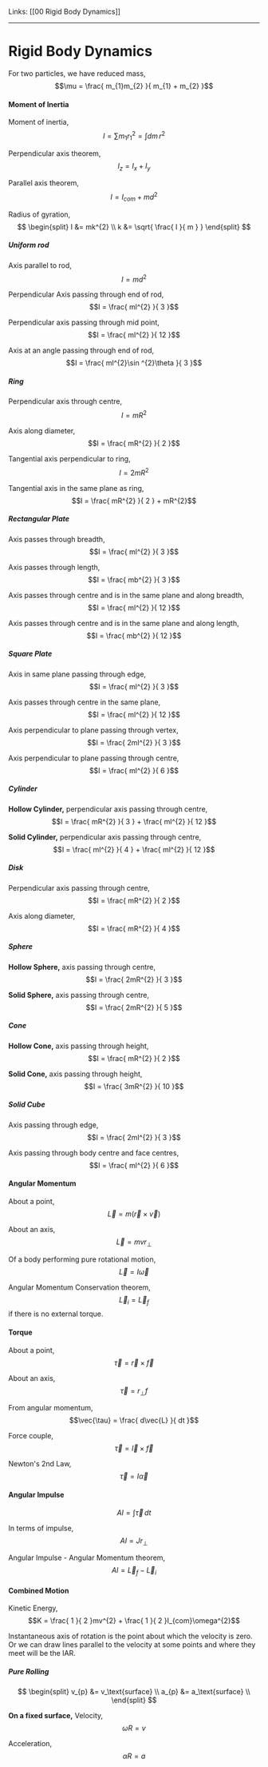 Links: [[00 Rigid Body Dynamics]]
___
# Rigid Body Dynamics
For two particles, we have reduced mass,
$$\mu = \frac{ m_{1}m_{2} }{ m_{1} + m_{2} }$$

#### Moment of Inertia 
Moment of inertia,
$$I = \sum m_{1}r_{1}^{2} = \int dm \, r^{2}$$

Perpendicular axis theorem,
$$I_{z} = I_{x} + I_{y}$$

Parallel axis theorem,
$$I = I_{com} + md^{2}$$

Radius of gyration,
$$
\begin{split}
I &= mk^{2} \\
k &= \sqrt{ \frac{ I }{ m } } 
\end{split}
$$

##### Uniform rod
Axis parallel to rod,
$$I = md^{2}$$

Perpendicular Axis passing through end of rod,
$$I = \frac{ ml^{2} }{ 3 }$$

Perpendicular axis passing through mid point,
$$I = \frac{ ml^{2} }{ 12 }$$

Axis at an angle passing through end of rod,
$$I = \frac{ ml^{2}\sin ^{2}\theta }{ 3 }$$

##### Ring
Perpendicular axis through centre,
$$I = mR^{2}$$

Axis along diameter,
$$I = \frac{ mR^{2} }{ 2 }$$

Tangential axis perpendicular to ring,
$$I = 2mR^{2}$$

Tangential axis in the same plane as ring,
$$I = \frac{ mR^{2} }{ 2 } + mR^{2}$$

##### Rectangular Plate
Axis passes through breadth,
$$I = \frac{ ml^{2} }{ 3 }$$

Axis passes through length,
$$I = \frac{ mb^{2} }{ 3 }$$

Axis passes through centre and is in the same plane and along breadth,
$$I = \frac{ ml^{2} }{ 12 }$$

Axis passes through centre and is in the same plane and along length,
$$I = \frac{ mb^{2} }{ 12 }$$

##### Square Plate
Axis in same plane passing through edge,
$$I = \frac{ ml^{2} }{ 3 }$$

Axis passes through centre in the same plane,
$$I = \frac{ ml^{2} }{ 12 }$$

Axis perpendicular to plane passing through vertex,
$$I = \frac{ 2ml^{2} }{ 3 }$$

Axis perpendicular to plane passing through centre,
$$I = \frac{ ml^{2} }{ 6 }$$

##### Cylinder

**Hollow Cylinder,** perpendicular axis passing through centre,
$$I = \frac{ mR^{2} }{ 3 } + \frac{ ml^{2} }{ 12 }$$

**Solid Cylinder,** perpendicular axis passing through centre,
$$I = \frac{ ml^{2} }{ 4 } + \frac{ ml^{2} }{ 12 }$$

##### Disk 
Perpendicular axis passing through centre,
$$I = \frac{ mR^{2} }{ 2 }$$

Axis along diameter,
$$I = \frac{ mR^{2} }{ 4 }$$

##### Sphere
**Hollow Sphere,** axis passing through centre,
$$I = \frac{ 2mR^{2} }{ 3 }$$

**Solid Sphere,** axis passing through centre,
$$I = \frac{ 2mR^{2} }{ 5 }$$

##### Cone 
**Hollow Cone,** axis passing through height,
$$I = \frac{ mR^{2} }{ 2 }$$

**Solid Cone,** axis passing through height,
$$I = \frac{ 3mR^{2} }{ 10 }$$

##### Solid Cube 
Axis passing through edge,
$$I = \frac{ 2ml^{2} }{ 3 }$$

Axis passing through body centre and face centres,
$$I = \frac{ ml^{2} }{ 6 }$$

#### Angular Momentum 
About a point,
$$\vec{L} = m(\vec{r}\times \vec{v})$$

About an axis,
$$\vec{L} = mvr_{\perp}$$

Of a body performing pure rotational motion,
$$\vec{L} = I\vec{\omega}$$

Angular Momentum Conservation theorem,
$$\vec{L}_{i} = \vec{L}_{f}$$
if there is no external torque. 

#### Torque 
About a point,
$$\vec{\tau} = \vec{r} \times \vec{f}$$

About an axis,
$$\vec{\tau} = r_{\perp}f$$

From angular momentum,
$$\vec{\tau} = \frac{ d\vec{L} }{ dt }$$

Force couple,
$$\vec{\tau} = \vec{l} \times \vec{f}$$

Newton's 2nd Law,
$$\vec{\tau} = I\vec{\alpha}$$

#### Angular Impulse 
$$AI = \int \vec{\tau} \, dt$$

In terms of impulse,
$$AI = Jr_{\perp}$$

Angular Impulse - Angular Momentum theorem,
$$AI = \vec{L}_{f} - \vec{L}_{i}$$

#### Combined Motion 
Kinetic Energy,
$$K = \frac{ 1 }{ 2 }mv^{2} + \frac{ 1 }{ 2 }I_{com}\omega^{2}$$

Instantaneous axis of rotation is the point about which the velocity is zero. Or we can draw lines parallel to the velocity at some points and where they meet will be the IAR. 

##### Pure Rolling
$$
\begin{split}
v_{p} &= v_\text{surface} \\
a_{p} &= a_\text{surface} \\
\end{split}
$$

**On a fixed surface,**
Velocity,
$$\omega R = v$$

Acceleration,
$$\alpha R = a$$

